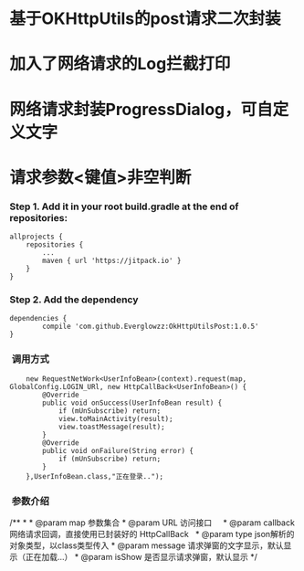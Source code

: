 # 基于OKHttpUtils的post请求二次封装
# 加入了网络请求的Log拦截打印
# 网络请求封装ProgressDialog，可自定义文字
# 请求参数<键值>非空判断




###   Step 1. Add it in your root build.gradle at the end of repositories:
	allprojects {
		repositories {
			...
			maven { url 'https://jitpack.io' }
		}
	}
  
  ###  Step 2. Add the dependency
  
  	dependencies {
	        compile 'com.github.Everglowzz:OkHttpUtilsPost:1.0.5'
	}



###  调用方式

        
        new RequestNetWork<UserInfoBean>(context).request(map, GlobalConfig.LOGIN_URl, new HttpCallBack<UserInfoBean>() {
            @Override
            public void onSuccess(UserInfoBean result) {
                if (mUnSubscribe) return;
                view.toMainActivity(result);
                view.toastMessage(result);
            }
            @Override
            public void onFailure(String error) {
                if (mUnSubscribe) return;
            }
        },UserInfoBean.class,"正在登录..");
	
###  参数介绍

 /**
     *
     * @param map  参数集合
     * @param URL  访问接口
     * @param callback  网络请求回调，直接使用已封装好的 HttpCallBack
     * @param type  json解析的对象类型，以class类型传入
     * @param message 请求弹窗的文字显示，默认显示（正在加载...）
     * @param isShow 是否显示请求弹窗，默认显示
     */
     
